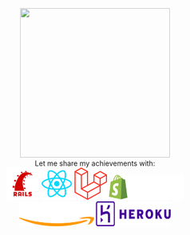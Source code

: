 <div align="center">
  <img src="https://media.giphy.com/media/682xXuofe4FoRh0Nt3/giphy.gif" width="300" height="300">
</div>
<div align="center">
  Let me share my achievements with:
</div>
<div align="center">
  <img src="https://github.com/mewthu2/images/blob/master/pngwing.com%20(1).png?raw=true" width="65" height="65">
  <img src="https://github.com/mewthu2/images/blob/master/pngwing.com%20(2).png?raw=true" width="65" height="65">
  <img src="https://github.com/mewthu2/images/blob/master/pngwing.com%20(3).png?raw=true" width="65" height="65">
  <img src="https://github.com/mewthu2/images/blob/master/pngwing.com%20(7).png?raw=true" width="150" height="50">
  <img src="https://github.com/mewthu2/images/blob/master/pngwing.com%20(5).png?raw=true" width="150" height="50">
  <img src="https://github.com/mewthu2/images/blob/master/pngwing.com%20(6).png?raw=true" width="150" height="50">
</div>
